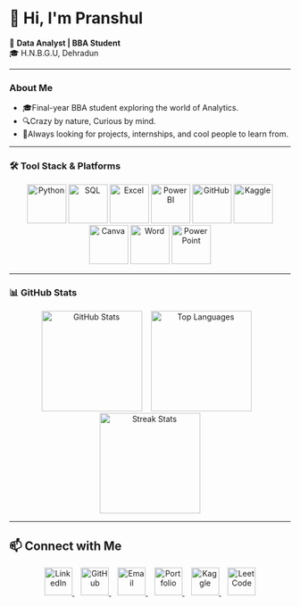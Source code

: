 # 👋 Hi, I'm Pranshul

💼 **Data Analyst | BBA Student**  
🎓 H.N.B.G.U, Dehradun  

---

### About Me
- 🎓Final-year BBA student exploring the world of Analytics.  
- 🔍Crazy by nature, Curious by mind.  
- 🤝Always looking for projects, internships, and cool people to learn from.

---

### 🛠️ Tool Stack & Platforms

<p align="center">
  <img src="https://img.shields.io/badge/Python-3776AB?style=for-the-badge&logo=python&logoColor=FFD43B" alt="Python" height="70"/>
  <img src="https://img.shields.io/badge/SQL-4479A1?style=for-the-badge&logo=postgresql&logoColor=white" alt="SQL" height="70"/>
  <img src="https://img.shields.io/badge/Excel-217346?style=for-the-badge&logo=microsoft-excel&logoColor=white" alt="Excel" height="70"/>
  <img src="https://img.shields.io/badge/Power%20BI-F2C811?style=for-the-badge&logo=power-bi&logoColor=black" alt="Power BI" height="70"/>
  <img src="https://img.shields.io/badge/GitHub-181717?style=for-the-badge&logo=github&logoColor=white" alt="GitHub" height="70"/>
  <img src="https://img.shields.io/badge/Kaggle-20BEFF?style=for-the-badge&logo=kaggle&logoColor=white" alt="Kaggle" height="70"/>
  <img src="https://img.shields.io/badge/Canva-00C4CC?style=for-the-badge&logo=canva&logoColor=white" alt="Canva" height="70"/>
  <img src="https://img.shields.io/badge/Word-2B579A?style=for-the-badge&logo=microsoft-word&logoColor=white" alt="Word" height="70"/>
  <img src="https://img.shields.io/badge/PowerPoint-B7472A?style=for-the-badge&logo=microsoft-powerpoint&logoColor=white" alt="PowerPoint" height="70"/>
</p>

---

### 📊 GitHub Stats

<p align="center">
  <img src="https://github-readme-stats.vercel.app/api?username=Pranshul-cloud&show_icons=true&theme=dark&count_private=true" alt="GitHub Stats" height="180"/>
  &nbsp;&nbsp;
  <img src="https://github-readme-stats.vercel.app/api/top-langs/?username=Pranshul-cloud&layout=compact&theme=dark" alt="Top Languages" height="180"/>
  &nbsp;&nbsp;
  <a href="https://github.com/Pranshul-cloud">
    <img src="https://github-readme-streak-stats.herokuapp.com/?user=Pranshul-cloud&theme=dark&hide_border=true" alt="Streak Stats" height="180"/>
  </a>
</p>

---

## 📫 Connect with Me

<p align="center">
  <a href="https://www.linkedin.com/in/pranshul-joshi-492594354" target="_blank">
    <img src="https://cdn.jsdelivr.net/gh/devicons/devicon/icons/linkedin/linkedin-original.svg" alt="LinkedIn" width="50" height="50"/>
  </a>
  &nbsp;&nbsp;
  <a href="https://github.com/Pranshul-cloud" target="_blank">
    <img src="https://cdn-icons-png.flaticon.com/512/25/25231.png" alt="GitHub" width="50" height="50"/>
  </a>
  &nbsp;&nbsp;
  <a href="mailto:pranshuljoshi59@gmail.com" target="_blank">
    <img src="https://upload.wikimedia.org/wikipedia/commons/4/4e/Gmail_Icon.png" alt="Email" width="50" height="50"/>
  </a>
  &nbsp;&nbsp;
  <a href="https://preview--pranshul-analytics-hub-05.lovable.app/" target="_blank">
    <img src="https://cdn-icons-png.flaticon.com/512/1006/1006771.png" alt="Portfolio" width="50" height="50"/>
  </a>
  &nbsp;&nbsp;
  <a href="https://www.kaggle.com/pranshuljoshi" target="_blank">
    <img src="https://cdn.jsdelivr.net/gh/devicons/devicon/icons/kaggle/kaggle-original.svg" alt="Kaggle" width="50" height="50"/>
  </a>
  &nbsp;&nbsp;
  <a href="https://leetcode.com/u/pranshul_codes/" target="_blank">
    <img src="https://upload.wikimedia.org/wikipedia/commons/1/19/LeetCode_logo_black.png" alt="LeetCode" width="50" height="50"/>
  </a>
</p>
